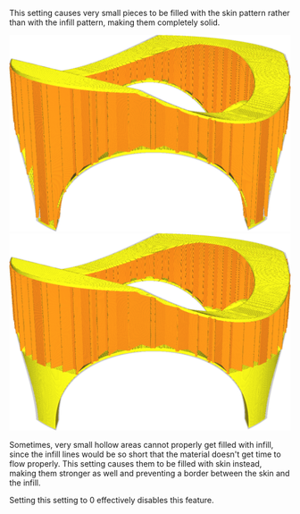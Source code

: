 This setting causes very small pieces to be filled with the skin pattern rather than with the infill pattern, making them completely solid.

![Set to 0, the thin feet of this model get filled with infill](../images/min_infill_area_disabled.png)
![Set to 150, the feet get filled with skin](../images/min_infill_area_150.png)

Sometimes, very small hollow areas cannot properly get filled with infill, since the infill lines would be so short that the material doesn't get time to flow properly. This setting causes them to be filled with skin instead, making them stronger as well and preventing a border between the skin and the infill.

Setting this setting to 0 effectively disables this feature.
